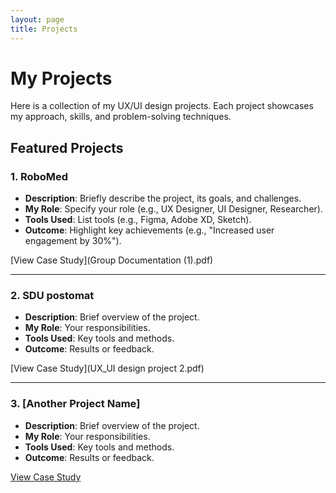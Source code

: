 ```yaml
---
layout: page
title: Projects
---
```


# My Projects

Here is a collection of my UX/UI design projects. Each project showcases my approach, skills, and problem-solving techniques.

## Featured Projects

### 1. **RoboMed**
- **Description**: Briefly describe the project, its goals, and challenges.
- **My Role**: Specify your role (e.g., UX Designer, UI Designer, Researcher).
- **Tools Used**: List tools (e.g., Figma, Adobe XD, Sketch).
- **Outcome**: Highlight key achievements (e.g., "Increased user engagement by 30%").

[View Case Study](Group Documentation (1).pdf)

---

### 2. **SDU postomat**
- **Description**: Brief overview of the project.
- **My Role**: Your responsibilities.
- **Tools Used**: Key tools and methods.
- **Outcome**: Results or feedback.

[View Case Study](UX_UI design project 2.pdf)

---

### 3. **[Another Project Name]**
- **Description**: Brief overview of the project.
- **My Role**: Your responsibilities.
- **Tools Used**: Key tools and methods.
- **Outcome**: Results or feedback.

[View Case Study](link-to-another-project-details)

